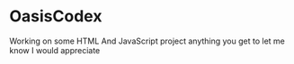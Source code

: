 # OasisCodex
<div> Working on some HTML And JavaScript project anything you get to let me know I would appreciate 
